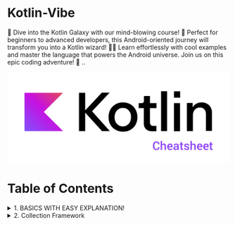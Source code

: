 # Kotlin-Vibe

🚀 Dive into the Kotlin Galaxy with our mind-blowing course! 🌌 Perfect for beginners to advanced developers, this Android-oriented journey will transform you into a Kotlin wizard! 🧙‍♂️ Learn effortlessly with cool examples and master the language that powers the Android universe. Join us on this epic coding adventure! 🌟
..

![Kotlin logotype](https://github.com/Pushpak003/Kotlin-Vibe/blob/main/kotlin_logotype.jpg)

# Table of Contents

 <details>
  <summary>1. BASICS WITH EASY EXPLANATION!</summary>
  
   
     * 1_Hello_World_prog
     * 2_datatype_and_val_and_var_explanation
     * 3_operators_explanation
     * 4_if_else_explanation
     * 5_when_explanation
     * 6_loop_explanation
     * 7_general_terms_explanation
     * 8_keyword_explanation
                
</details>

<details>
  <summary>2. Collection Framework</summary>
  
  
      * 1_Array_explanation
      * 2_List_and_map_explanation
      * 3_enum_and_sealed_explanation
      * 4_map_Filter_explanation
                
</details>